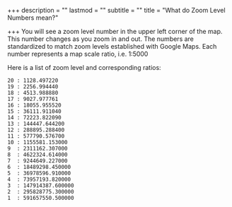 +++
description = ""
lastmod = ""
subtitle = ""
title = "What do Zoom Level Numbers mean?"

+++
You will see a zoom level number in the upper left corner of the map. This number changes as you zoom in and out.  The numbers are standardized to match zoom levels established with Google Maps.  Each number represents a map scale ratio, i.e. 1:5000

Here is a list of zoom level and corresponding ratios:

    20 : 1128.497220
    19 : 2256.994440
    18 : 4513.988880
    17 : 9027.977761
    16 : 18055.955520
    15 : 36111.911040
    14 : 72223.822090
    13 : 144447.644200
    12 : 288895.288400
    11 : 577790.576700
    10 : 1155581.153000
    9  : 2311162.307000
    8  : 4622324.614000
    7  : 9244649.227000
    6  : 18489298.450000
    5  : 36978596.910000
    4  : 73957193.820000
    3  : 147914387.600000
    2  : 295828775.300000
    1  : 591657550.500000